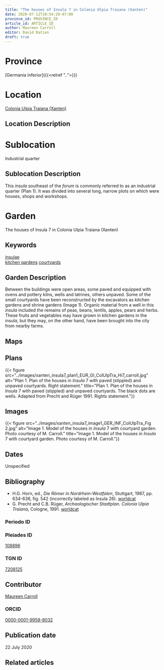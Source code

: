 ```yaml
---
title: "The houses of Insula 7 in Colonia Ulpia Traiana (Xanten)"
date: 2020-07-12T10:54:29-07:00
province_id: PROVINCE_ID
article_id: ARTICLE_ID
author: Maureen Carroll
editor: David Ratzan
draft: true
---
```


# Province
[Germania inferior]({{<relref "..">}})

# Location
[Colonia Ulpia Traiana (Xanten)](https://pleiades.stoa.org/places/108896)

## Location Description

<!-- LEAVE THIS BLANK FOR NOW -->

# Sublocation
Industrial quarter

## Sublocation Description
This *insula* southeast of the *forum* is commonly referred to as an industrial quarter (Plan 1). It was divided into several long, narrow plots on which were houses, shops and workshops.  

# Garden
The houses of Insula 7 in Colonia Ulpia Traiana (Xanten)

## Keywords
[insulae](http://vocab.getty.edu/page/aat/300000325)  
[kitchen gardens](http://vocab.getty.edu/page/aat/300008110)
[courtyards](http://vocab.getty.edu/page/aat/300004095)

## Garden Description
Between the buildings were open areas, some paved and equipped with ovens and pottery kilns, wells and latrines, others unpaved. Some of the small courtyards have been reconstructed by the excavators as kitchen gardens and shrine gardens (Image 1). Organic material from a well in this *insula* included the remains of peas, beans, lentils, apples, pears and herbs.  These fruits and vegetables may have grown in kitchen gardens in the *insula*, but they may, on the other hand, have been brought into the city from nearby farms.

## Maps

<!--
{{< figure src="IMG_URL" alt="ALT_TEXT" title="CAPTION" >}}
-->

## Plans
{{< figure src="../images/xanten_insula7_plan1_EUR_GI_ColUlpTra_Hi7_carroll.jpg" alt="Plan 1. Plan of the houses in *Insula* 7 with paved (stippled) and unpaved courtyards. Right statement." title="Plan 1. Plan of the houses in *Insula* 7 with paved (stippled) and unpaved courtyards. The black dots are wells. Adapted from Precht and Rüger 1991. Rights statement."}}

## Images
{{< figure src="../images/xanten_insula7_image1_GER_INF_ColUlpTra_Fig 2.jpg" alt="Image 1. Model of the houses in *Insula* 7 with courtyard garden. Photo courtesy of M. Carroll." title="Image 1. Model of the houses in *Insula* 7 with courtyard garden. Photo courtesy of M. Carroll."}}

## Dates
Unspecified

## Bibliography
- H.G. Horn, ed., *Die Römer in Nordrhein-Westfalen*, Stuttgart, 1987, pp. 634-636, fig. 542 (incorrectly labeled as Insula 26). [worldcat](http://www.worldcat.org/oclc/462024461)
- G. Precht and C.B. Rüger, *Archaologischer Stadtplan. Colonia Ulpia Traiana*, Cologne, 1991. [worldcat](http://www.worldcat.org/oclc/28844426)

### Periodo ID

<!-- [PERIODO_ID](https://pleiades.stoa.org/places/PLEIADES_ID) -->

### Pleiades ID
[108896](https://pleiades.stoa.org/places/108896)

### TGN ID
[7208125](http://vocab.getty.edu/page/tgn/7208125)

## Contributor
[Maureen Carroll](link)

### ORCID
[0000-0001-9958-8032](https://orcid.org/0000-0001-9958-8032)  

## Publication date
22 July 2020

## Related articles

<!-- Links to other related articles. Leave blank for now -->
